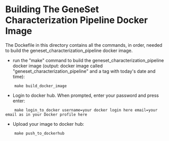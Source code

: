 # Building The GeneSet Characterization Pipeline Docker Image
The Dockefile in this directory contains all the commands, in order, needed to build the geneset_characterization_pipeline docker image.

* run the "make" command to build the geneset_characterization_pipeline docker image (output: docker image called "geneset_characterization_pipeline" and a tag with today's date and time):
```
    make build_docker_image
```

* Login to docker hub. When prompted, enter your password and press enter:
```
    make login_to_docker username=your docker login here email=your email as in your Docker profile here
```

* Upload your image to docker hub:
```
    make push_to_dockerhub
```


